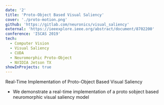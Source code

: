 ```yaml
---
date: '2'
title: 'Proto-Object Based Visual Saliency'
cover: './proto-motion.png'
github: 'https://gitlab.com/neuronics/visual_saliency'
external: 'https://ieeexplore.ieee.org/abstract/document/8702200'
conference: 'ISCAS 2019'
tech:
  - Computer Vision
  - Visual Saliency
  - CUDA
  - Neuromorphic Proto-Object
  - NVIDIA Jetson TX
showInProjects: true
---
```

<a>Real-Time Implementation of Proto-Object Based Visual Saliency</a>

- We demonstrate a real-time implementation of a proto sobject based neuromorphic visual saliency model 

